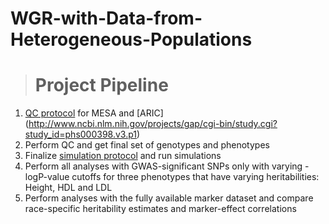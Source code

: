 # WGR-with-Data-from-Heterogeneous-Populations

># Project Pipeline
1. [QC protocol](https://github.com/sudhaveturi/WGR-with-Data-from-Heterogeneous-Populations/blob/master/QC%20protocol.md) for MESA and [ARIC] (http://www.ncbi.nlm.nih.gov/projects/gap/cgi-bin/study.cgi?study_id=phs000398.v3.p1)
2. Perform QC and get final set of genotypes and phenotypes 
3. Finalize [simulation protocol](https://github.com/sudhaveturi/WGR-with-Data-from-Heterogeneous-Populations/blob/master/SimulationProtocol_MESA.md.pdf) and run simulations
3. Perform all analyses with GWAS-significant SNPs only with varying -logP-value cutoffs for three phenotypes that have varying heritabilities: Height, HDL and LDL
4. Perform analyses with the fully available marker dataset and compare race-specific heritability estimates and marker-effect correlations
